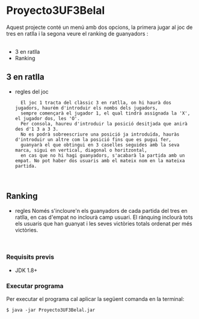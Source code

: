 # Proyecto3UF3Belal

Aquest projecte conté un menú amb dos opcions, la primera jugar al joc de tres en ratlla i la segona veure el ranking de guanyadors :<br><br>


- 3 en ratlla 
- Ranking

## 3 en ratlla



- regles del joc

        El joc 1 tracta del clàssic 3 en ratlla, on hi haurà dos jugadors, haurém d'introduir els nombs dels jugadors,
        sempre començarà el jugador 1, el qual tindrà assignada la 'X', el jugador dos, les 'O'.
        Per consola, haureu d'introduir la posició desitjada que anirà des d'1 3 a 3 3.
        No es podrà sobreescriure una posició ja introduïda, hauràs d'introduir un altre com la posició fins que es pugui fer,
        guanyarà el que obtingui en 3 caselles seguides amb la seva marca, sigui en vertical, diagonal o horitzontal,
        en cas que no hi hagi guanyadors, s'acabarà la partida amb un empat. No pot haber dos usuaris amb el mateix nom en la mateixa partida.
      
<br>




## Ranking

- regles
        Només s'incloure'n els guanyadors de cada partida del tres en ratlla, en cas d'empat no inclourà camp usuari.
        El rànquing inclourà tots els usuaris que han guanyat i les seves victòries totals ordenat per més victòries.
        
        

<br>

### Requisits previs

* JDK 1.8+

### Executar programa

Per executar el programa cal aplicar la següent comanda en la terminal: 

```
$ java -jar Proyecto3UF3Belal.jar
```

